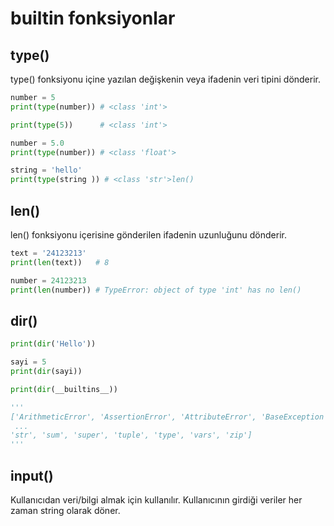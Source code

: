 # builtin fonksiyonlar

## type()

type() fonksiyonu içine yazılan değişkenin veya ifadenin veri tipini dönderir.

```python
number = 5
print(type(number)) # <class 'int'>

print(type(5))      # <class 'int'>

number = 5.0
print(type(number)) # <class 'float'>

string = 'hello'
print(type(string )) # <class 'str'>len()
```

## len()

len() fonksiyonu içerisine gönderilen ifadenin uzunluğunu dönderir.

```python
text = '24123213'
print(len(text))   # 8

number = 24123213
print(len(number)) # TypeError: object of type 'int' has no len()
```

## dir()

```python
print(dir('Hello'))

sayi = 5
print(dir(sayi))
```

```python
print(dir(__builtins__))

'''
['ArithmeticError', 'AssertionError', 'AttributeError', 'BaseException', 
 ...
'str', 'sum', 'super', 'tuple', 'type', 'vars', 'zip']
'''
```

## input()

Kullanıcıdan veri/bilgi almak için kullanılır. Kullanıcının girdiği veriler her zaman string olarak döner.



